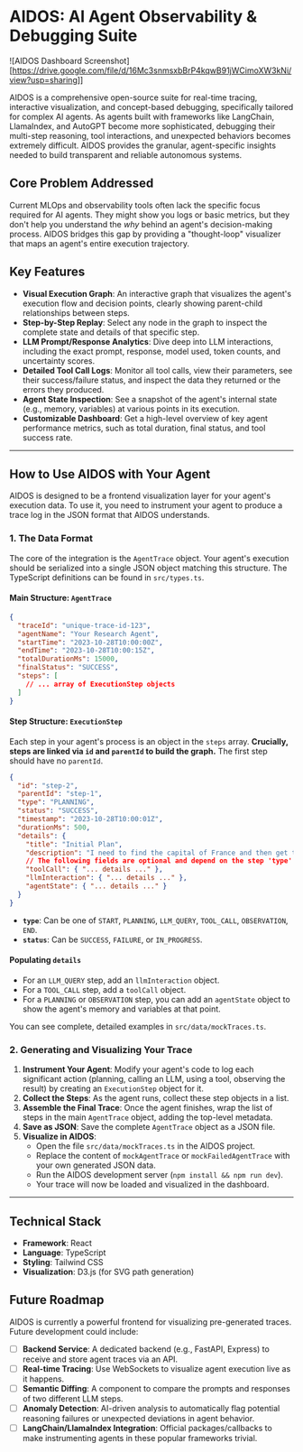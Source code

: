 
# AIDOS: AI Agent Observability & Debugging Suite

![AIDOS Dashboard Screenshot] [https://drive.google.com/file/d/16Mc3snmsxbBrP4kqwB91jWCimoXW3kNi/view?usp=sharing]]

AIDOS is a comprehensive open-source suite for real-time tracing, interactive visualization, and concept-based debugging, specifically tailored for complex AI agents. As agents built with frameworks like LangChain, LlamaIndex, and AutoGPT become more sophisticated, debugging their multi-step reasoning, tool interactions, and unexpected behaviors becomes extremely difficult. AIDOS provides the granular, agent-specific insights needed to build transparent and reliable autonomous systems.

## Core Problem Addressed

Current MLOps and observability tools often lack the specific focus required for AI agents. They might show you logs or basic metrics, but they don't help you understand the *why* behind an agent's decision-making process. AIDOS bridges this gap by providing a "thought-loop" visualizer that maps an agent's entire execution trajectory.

## Key Features

*   **Visual Execution Graph**: An interactive graph that visualizes the agent's execution flow and decision points, clearly showing parent-child relationships between steps.
*   **Step-by-Step Replay**: Select any node in the graph to inspect the complete state and details of that specific step.
*   **LLM Prompt/Response Analytics**: Dive deep into LLM interactions, including the exact prompt, response, model used, token counts, and uncertainty scores.
*   **Detailed Tool Call Logs**: Monitor all tool calls, view their parameters, see their success/failure status, and inspect the data they returned or the errors they produced.
*   **Agent State Inspection**: See a snapshot of the agent's internal state (e.g., memory, variables) at various points in its execution.
*   **Customizable Dashboard**: Get a high-level overview of key agent performance metrics, such as total duration, final status, and tool success rate.

---

## How to Use AIDOS with Your Agent

AIDOS is designed to be a frontend visualization layer for your agent's execution data. To use it, you need to instrument your agent to produce a trace log in the JSON format that AIDOS understands.

### 1. The Data Format

The core of the integration is the `AgentTrace` object. Your agent's execution should be serialized into a single JSON object matching this structure. The TypeScript definitions can be found in `src/types.ts`.

#### Main Structure: `AgentTrace`

```json
{
  "traceId": "unique-trace-id-123",
  "agentName": "Your Research Agent",
  "startTime": "2023-10-28T10:00:00Z",
  "endTime": "2023-10-28T10:00:15Z",
  "totalDurationMs": 15000,
  "finalStatus": "SUCCESS",
  "steps": [
    // ... array of ExecutionStep objects
  ]
}
```

#### Step Structure: `ExecutionStep`

Each step in your agent's process is an object in the `steps` array. **Crucially, steps are linked via `id` and `parentId` to build the graph.** The first step should have no `parentId`.

```json
{
  "id": "step-2",
  "parentId": "step-1",
  "type": "PLANNING",
  "status": "SUCCESS",
  "timestamp": "2023-10-28T10:00:01Z",
  "durationMs": 500,
  "details": {
    "title": "Initial Plan",
    "description": "I need to find the capital of France and then get the weather.",
    // The following fields are optional and depend on the step 'type'
    "toolCall": { "... details ..." },
    "llmInteraction": { "... details ..." },
    "agentState": { "... details ..." }
  }
}
```

*   **`type`**: Can be one of `START`, `PLANNING`, `LLM_QUERY`, `TOOL_CALL`, `OBSERVATION`, `END`.
*   **`status`**: Can be `SUCCESS`, `FAILURE`, or `IN_PROGRESS`.

#### Populating `details`

-   For an `LLM_QUERY` step, add an `llmInteraction` object.
-   For a `TOOL_CALL` step, add a `toolCall` object.
-   For a `PLANNING` or `OBSERVATION` step, you can add an `agentState` object to show the agent's memory and variables at that point.

You can see complete, detailed examples in `src/data/mockTraces.ts`.

### 2. Generating and Visualizing Your Trace

1.  **Instrument Your Agent**: Modify your agent's code to log each significant action (planning, calling an LLM, using a tool, observing the result) by creating an `ExecutionStep` object for it.
2.  **Collect the Steps**: As the agent runs, collect these step objects in a list.
3.  **Assemble the Final Trace**: Once the agent finishes, wrap the list of steps in the main `AgentTrace` object, adding the top-level metadata.
4.  **Save as JSON**: Save the complete `AgentTrace` object as a JSON file.
5.  **Visualize in AIDOS**:
    *   Open the file `src/data/mockTraces.ts` in the AIDOS project.
    *   Replace the content of `mockAgentTrace` or `mockFailedAgentTrace` with your own generated JSON data.
    *   Run the AIDOS development server (`npm install && npm run dev`).
    *   Your trace will now be loaded and visualized in the dashboard.

---

## Technical Stack

*   **Framework**: React
*   **Language**: TypeScript
*   **Styling**: Tailwind CSS
*   **Visualization**: D3.js (for SVG path generation)

## Future Roadmap

AIDOS is currently a powerful frontend for visualizing pre-generated traces. Future development could include:

-   [ ] **Backend Service**: A dedicated backend (e.g., FastAPI, Express) to receive and store agent traces via an API.
-   [ ] **Real-time Tracing**: Use WebSockets to visualize agent execution live as it happens.
-   [ ] **Semantic Diffing**: A component to compare the prompts and responses of two different LLM steps.
-   [ ] **Anomaly Detection**: AI-driven analysis to automatically flag potential reasoning failures or unexpected deviations in agent behavior.
-   [ ] **LangChain/LlamaIndex Integration**: Official packages/callbacks to make instrumenting agents in these popular frameworks trivial.
